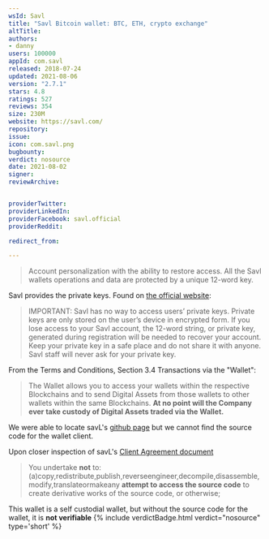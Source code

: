 ```yaml
---
wsId: Savl
title: "Savl Bitcoin wallet: BTC, ETH, crypto exchange"
altTitle: 
authors:
- danny
users: 100000
appId: com.savl
released: 2018-07-24
updated: 2021-08-06
version: "2.7.1"
stars: 4.8
ratings: 527
reviews: 354
size: 230M
website: https://savl.com/
repository: 
issue: 
icon: com.savl.png
bugbounty: 
verdict: nosource
date: 2021-08-02
signer: 
reviewArchive:


providerTwitter: 
providerLinkedIn: 
providerFacebook: savl.official
providerReddit: 

redirect_from:

---
```

> Account personalization with the ability to restore access. All the Savl wallets operations and data are protected by a unique 12-word key.

Savl provides the private keys. Found on [the official website](https://www.savl.com/access):

> IMPORTANT: Savl has no way to access users’ private keys. Private keys are only stored on the user’s device in encrypted form. If you lose access to your Savl account, the 12-word string, or private key, generated during registration will be needed to recover your account. Keep your private key in a safe place and do not share it with anyone. Savl staff will never ask for your private key.

From the Terms and Conditions, Section 3.4 Transactions via the "Wallet":

> The Wallet allows you to access your wallets within the respective Blockchains and to send Digital Assets from those wallets to other wallets within the same Blockchains. **At no point will the Company ever take custody of Digital Assets traded via the Wallet.**

We were able to locate savL's [github page](https://github.com/orgs/savl-gmbh/repositories) but we cannot find the source code for the wallet client. 

Upon closer inspection of savL's [Client Agreement document](https://savl.s3.amazonaws.com/docs/terms.pdf)

> You undertake **not** to:(a)copy,redistribute,publish,reverseengineer,decompile,disassemble,modify,translateormakeany **attempt to access the source code** to create derivative works of the source code, or otherwise;

This wallet is a self custodial wallet, but without the source code for the wallet, it is **not verifiable** {% include verdictBadge.html verdict="nosource" type='short' %}



